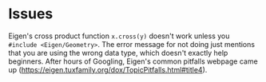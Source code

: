 # Issues

Eigen's cross product function `x.cross(y)` doesn't work unless you `#include <Eigen/Geometry>`. The error message for not doing just mentions that you are using the wrong data type, which doesn't exactly help beginners. After hours of Googling, Eigen's common pitfalls webpage came up (https://eigen.tuxfamily.org/dox/TopicPitfalls.html#title4).